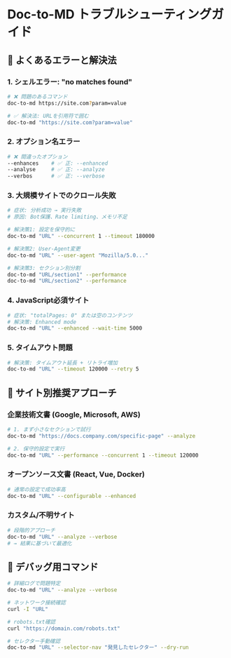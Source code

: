 # Doc-to-MD トラブルシューティングガイド

## 🚨 よくあるエラーと解決法

### **1. シェルエラー: "no matches found"**
```bash
# ❌ 問題のあるコマンド
doc-to-md https://site.com?param=value

# ✅ 解決法: URLを引用符で囲む
doc-to-md "https://site.com?param=value"
```

### **2. オプション名エラー**
```bash
# ❌ 間違ったオプション
--enhances    # ✅ 正: --enhanced
--analyse     # ✅ 正: --analyze  
--verbos      # ✅ 正: --verbose
```

### **3. 大規模サイトでのクロール失敗**
```bash
# 症状: 分析成功 → 実行失敗
# 原因: Bot保護、Rate limiting、メモリ不足

# 解決策1: 設定を保守的に
doc-to-md "URL" --concurrent 1 --timeout 180000

# 解決策2: User-Agent変更
doc-to-md "URL" --user-agent "Mozilla/5.0..."

# 解決策3: セクション別分割
doc-to-md "URL/section1" --performance
doc-to-md "URL/section2" --performance
```

### **4. JavaScript必須サイト**
```bash
# 症状: "totalPages: 0" または空のコンテンツ
# 解決策: Enhanced mode
doc-to-md "URL" --enhanced --wait-time 5000
```

### **5. タイムアウト問題**
```bash
# 解決策: タイムアウト延長 + リトライ増加
doc-to-md "URL" --timeout 120000 --retry 5
```

## 🎯 サイト別推奨アプローチ

### **企業技術文書 (Google, Microsoft, AWS)**
```bash
# 1. まず小さなセクションで試行
doc-to-md "https://docs.company.com/specific-page" --analyze

# 2. 保守的設定で実行
doc-to-md "URL" --performance --concurrent 1 --timeout 120000
```

### **オープンソース文書 (React, Vue, Docker)**
```bash
# 通常の設定で成功率高
doc-to-md "URL" --configurable --enhanced
```

### **カスタム/不明サイト**
```bash
# 段階的アプローチ
doc-to-md "URL" --analyze --verbose
# → 結果に基づいて最適化
```

## 🔧 デバッグ用コマンド

```bash
# 詳細ログで問題特定
doc-to-md "URL" --analyze --verbose

# ネットワーク接続確認
curl -I "URL"

# robots.txt確認
curl "https://domain.com/robots.txt"

# セレクター手動確認
doc-to-md "URL" --selector-nav "発見したセレクター" --dry-run
```
